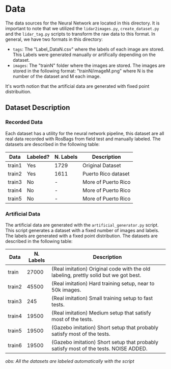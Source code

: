 # Data

The data sources for the Neural Network are located in this directory. It is important to note that we utilized the `lidar2images.py`, `create_dataset.py` and the `lidar_tag.py` scripts to transform the raw data to this format. 
In general, we have two formats in this directory:
* `tags`: The "Label_DataN.csv" where the labels of each image are stored. This Labels were generated manually or artifically depending on the dataset.
* `images`: The "trainN" folder where the images are stored. The images are stored in the following format: "trainN/imageM.png" where N is the number of the dataset and M each image.

It's worth notion that the artificial data are generated with fixed point distribuition. 

## Dataset Description

### Recorded Data

Each dataset has a utility for the neural network pipeline, this dataset are all real data recorded with RosBags from field test and manually labeled. The datasets are described in the following table:

| Data     | Labeled? | N. Labels | Description |
|----------|----------|-----------|-------------|
| train1   |   Yes    |   1729    |   Original Dataset    |
| train2   |   Yes    |   1611    |   Puerto Rico dataset    |
| train3   |   No     |   -       |   More of Puerto Rico    |
| train4   |   No     |   -       |   More of Puerto Rico    |
| train5   |   No     |   -       |   More of Puerto Rico    |


### Artificial Data 

The artificial data are generated with the `artificial_generator.py` script. This script generates a dataset with a fixed number of images and labels. The labels are generated with a fixed point distribution. The datasets are described in the following table:

| Data     | N. Labels | Description |
|----------|-----------|-------------|
| train    |  27000    |   (Real imitation) Original code with the old labeling, prettly solid but we got best.    |
| train2   |  45500    |   (Real imitation) Hard training setup, near to 50k images.    |
| train3   |  245      |   (Real imitation) Small training setup to fast tests.    |
| train4   |  19500    |   (Real imitation) Medium setup that satisfy most of the tests.    |
| train5   |  19500    |   (Gazebo imitation) Short setup that probably satisfy most of the tests.    |
| train6   |  19500    |   (Gazebo imitation) Short setup that probably satisfy most of the tests. NOISE ADDED.   |

*obs: All the datasets are labeled automatically with the script*